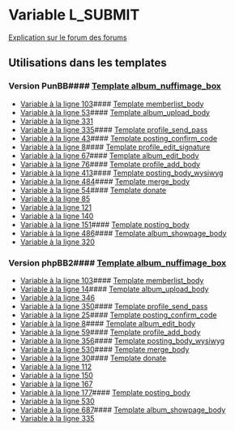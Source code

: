# Variable L_SUBMIT
[Explication sur le forum des forums](http://forum.forumactif.com/t294113-listing-des-variables#L_SUBMIT)
## Utilisations dans les templates
### Version PunBB#### [Template album_nuffimage_box](punbb/album_nuffimage_box.md)
* [Variable à la ligne 103](../punbb/album_nuffimage_box.tpl#L103)#### [Template memberlist_body](punbb/memberlist_body.md)
* [Variable à la ligne 53](../punbb/memberlist_body.tpl#L53)#### [Template album_upload_body](punbb/album_upload_body.md)
* [Variable à la ligne 331](../punbb/album_upload_body.tpl#L331)
* [Variable à la ligne 335](../punbb/album_upload_body.tpl#L335)#### [Template profile_send_pass](punbb/profile_send_pass.md)
* [Variable à la ligne 43](../punbb/profile_send_pass.tpl#L43)#### [Template posting_confirm_code](punbb/posting_confirm_code.md)
* [Variable à la ligne 8](../punbb/posting_confirm_code.tpl#L8)#### [Template profile_edit_signature](punbb/profile_edit_signature.md)
* [Variable à la ligne 67](../punbb/profile_edit_signature.tpl#L67)#### [Template album_edit_body](punbb/album_edit_body.md)
* [Variable à la ligne 76](../punbb/album_edit_body.tpl#L76)#### [Template profile_add_body](punbb/profile_add_body.md)
* [Variable à la ligne 413](../punbb/profile_add_body.tpl#L413)#### [Template posting_body_wysiwyg](punbb/posting_body_wysiwyg.md)
* [Variable à la ligne 484](../punbb/posting_body_wysiwyg.tpl#L484)#### [Template merge_body](punbb/merge_body.md)
* [Variable à la ligne 54](../punbb/merge_body.tpl#L54)#### [Template donate](punbb/donate.md)
* [Variable à la ligne 85](../punbb/donate.tpl#L85)
* [Variable à la ligne 121](../punbb/donate.tpl#L121)
* [Variable à la ligne 140](../punbb/donate.tpl#L140)
* [Variable à la ligne 151](../punbb/donate.tpl#L151)#### [Template posting_body](punbb/posting_body.md)
* [Variable à la ligne 486](../punbb/posting_body.tpl#L486)#### [Template album_showpage_body](punbb/album_showpage_body.md)
* [Variable à la ligne 320](../punbb/album_showpage_body.tpl#L320)
### Version phpBB2#### [Template album_nuffimage_box](subsilver/album_nuffimage_box.md)
* [Variable à la ligne 103](../subsilver/album_nuffimage_box.tpl#L103)#### [Template memberlist_body](subsilver/memberlist_body.md)
* [Variable à la ligne 14](../subsilver/memberlist_body.tpl#L14)#### [Template album_upload_body](subsilver/album_upload_body.md)
* [Variable à la ligne 346](../subsilver/album_upload_body.tpl#L346)
* [Variable à la ligne 350](../subsilver/album_upload_body.tpl#L350)#### [Template profile_send_pass](subsilver/profile_send_pass.md)
* [Variable à la ligne 25](../subsilver/profile_send_pass.tpl#L25)#### [Template posting_confirm_code](subsilver/posting_confirm_code.md)
* [Variable à la ligne 8](../subsilver/posting_confirm_code.tpl#L8)#### [Template album_edit_body](subsilver/album_edit_body.md)
* [Variable à la ligne 59](../subsilver/album_edit_body.tpl#L59)#### [Template profile_add_body](subsilver/profile_add_body.md)
* [Variable à la ligne 356](../subsilver/profile_add_body.tpl#L356)#### [Template posting_body_wysiwyg](subsilver/posting_body_wysiwyg.md)
* [Variable à la ligne 530](../subsilver/posting_body_wysiwyg.tpl#L530)#### [Template merge_body](subsilver/merge_body.md)
* [Variable à la ligne 30](../subsilver/merge_body.tpl#L30)#### [Template donate](subsilver/donate.md)
* [Variable à la ligne 112](../subsilver/donate.tpl#L112)
* [Variable à la ligne 150](../subsilver/donate.tpl#L150)
* [Variable à la ligne 167](../subsilver/donate.tpl#L167)
* [Variable à la ligne 177](../subsilver/donate.tpl#L177)#### [Template posting_body](subsilver/posting_body.md)
* [Variable à la ligne 530](../subsilver/posting_body.tpl#L530)
* [Variable à la ligne 687](../subsilver/posting_body.tpl#L687)#### [Template album_showpage_body](subsilver/album_showpage_body.md)
* [Variable à la ligne 335](../subsilver/album_showpage_body.tpl#L335)